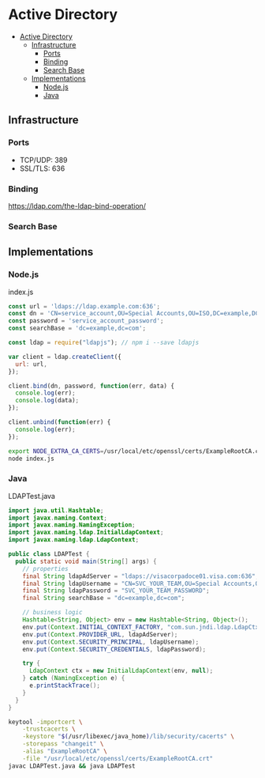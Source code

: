 # Active Directory

- [Active Directory](#active-directory)
  - [Infrastructure](#infrastructure)
    - [Ports](#ports)
    - [Binding](#binding)
    - [Search Base](#search-base)
  - [Implementations](#implementations)
    - [Node.js](#nodejs)
    - [Java](#java)

## Infrastructure

### Ports

- TCP/UDP: 389
- SSL/TLS: 636

### Binding

<https://ldap.com/the-ldap-bind-operation/>

### Search Base

## Implementations

### Node.js

index.js

```js
const url = 'ldaps://ldap.example.com:636';
const dn = 'CN=service_account,OU=Special Accounts,OU=ISO,DC=example,DC=com';
const password = 'service_account_password';
const searchBase = 'dc=example,dc=com';

const ldap = require("ldapjs"); // npm i --save ldapjs

var client = ldap.createClient({
  url: url,
});

client.bind(dn, password, function(err, data) {
  console.log(err);
  console.log(data);
});

client.unbind(function(err) {
  console.log(err);
});
```

```bash
export NODE_EXTRA_CA_CERTS=/usr/local/etc/openssl/certs/ExampleRootCA.crt
node index.js
```

### Java

LDAPTest.java

```java
import java.util.Hashtable;
import javax.naming.Context;
import javax.naming.NamingException;
import javax.naming.ldap.InitialLdapContext;
import javax.naming.ldap.LdapContext;

public class LDAPTest {
  public static void main(String[] args) {
    // properties
    final String ldapAdServer = "ldaps://visacorpadoce01.visa.com:636";
    final String ldapUsername = "CN=SVC_YOUR_TEAM,OU=Special Accounts,OU=ISO,DC=visa,DC=com";
    final String ldapPassword = "SVC_YOUR_TEAM_PASSWORD";
    final String searchBase = "dc=example,dc=com";

    // business logic
    Hashtable<String, Object> env = new Hashtable<String, Object>();
    env.put(Context.INITIAL_CONTEXT_FACTORY, "com.sun.jndi.ldap.LdapCtxFactory");
    env.put(Context.PROVIDER_URL, ldapAdServer);
    env.put(Context.SECURITY_PRINCIPAL, ldapUsername);
    env.put(Context.SECURITY_CREDENTIALS, ldapPassword);

    try {
      LdapContext ctx = new InitialLdapContext(env, null);
    } catch (NamingException e) {
      e.printStackTrace();
    }
  }
}
```

```sh
keytool -importcert \
    -trustcacerts \
    -keystore "$(/usr/libexec/java_home)/lib/security/cacerts" \
    -storepass "changeit" \
    -alias "ExampleRootCA" \
    -file "/usr/local/etc/openssl/certs/ExampleRootCA.crt"
javac LDAPTest.java && java LDAPTest
```
